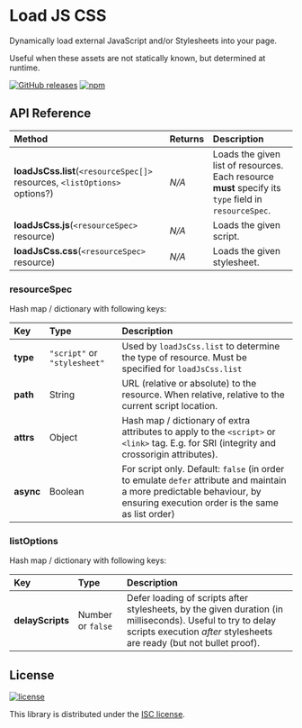 # Load JS CSS

Dynamically load external JavaScript and/or Stylesheets into your page.

Useful when these assets are not statically known, but determined at runtime.

[![GitHub releases](https://img.shields.io/github/release/ghybs/load-js-css.svg?label=GitHub)](https://github.com/ghybs/load-js-css/releases)
[![npm](https://img.shields.io/npm/v/load-js-css.svg)](https://www.npmjs.com/package/load-js-css)



## API Reference

| Method  | Returns  | Description |
| :------ | :------- | :---------- |
| **loadJsCss.list**(`<resourceSpec[]>` resources, `<listOptions>` options?) | _N/A_ | Loads the given list of resources. Each resource **must** specify its `type` field in `resourceSpec`. |
| **loadJsCss.js**(`<resourceSpec>` resource) | _N/A_ | Loads the given script. |
| **loadJsCss.css**(`<resourceSpec>` resource) | _N/A_ | Loads the given stylesheet. |


### resourceSpec

Hash map / dictionary with following keys:

| Key  | Type  | Description |
| :--- | :---- | :---------- |
| **type** | `"script"` or `"stylesheet"` | Used by `loadJsCss.list` to determine the type of resource. Must be specified for `loadJsCss.list` |
| **path** | String | URL (relative or absolute) to the resource. When relative, relative to the current script location. |
| **attrs** | Object | Hash map / dictionary of extra attributes to apply to the `<script>` or `<link>` tag. E.g. for SRI (integrity and crossorigin attributes). |
| **async** | Boolean | For script only. Default: `false` (in order to emulate `defer` attribute and maintain a more predictable behaviour, by ensuring execution order is the same as list order) |


### listOptions

Hash map / dictionary with following keys:

| Key  | Type  | Description |
| :--- | :---- | :---------- |
| **delayScripts** | Number or `false` | Defer loading of scripts after stylesheets, by the given duration (in milliseconds). Useful to try to delay scripts execution _after_ stylesheets are ready (but not bullet proof). |



## License
[![license](https://img.shields.io/github/license/ghybs/load-js-css.svg)](LICENSE)

This library is distributed under the [ISC license](https://choosealicense.com/licenses/isc/).

